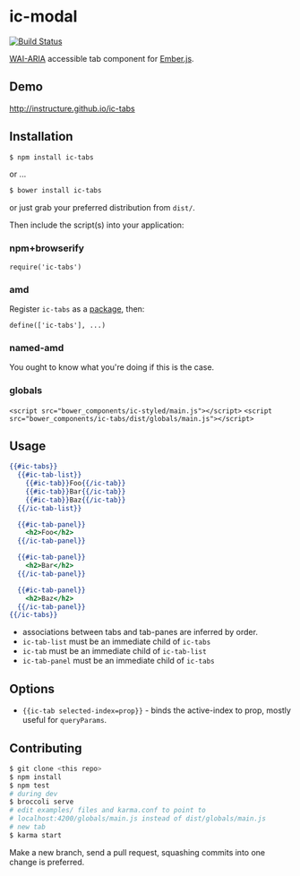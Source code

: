 ic-modal
========

[![Build Status](https://travis-ci.org/instructure/ic-tabs.png?branch=master)](https://travis-ci.org/instructure/ic-tabs)

[WAI-ARIA][wai-aria] accessible tab component for [Ember.js][ember].

Demo
----

http://instructure.github.io/ic-tabs

Installation
------------

```sh
$ npm install ic-tabs
```

or ...

```sh
$ bower install ic-tabs
```

or just grab your preferred distribution from `dist/`.

Then include the script(s) into your application:


### npm+browserify

`require('ic-tabs')`

### amd

Register `ic-tabs` as a [package][rjspackage], then:

`define(['ic-tabs'], ...)`

### named-amd

You ought to know what you're doing if this is the case.

### globals

`<script src="bower_components/ic-styled/main.js"></script>`
`<script src="bower_components/ic-tabs/dist/globals/main.js"></script>`

Usage
-----

```handlebars
{{#ic-tabs}}
  {{#ic-tab-list}}
    {{#ic-tab}}Foo{{/ic-tab}}
    {{#ic-tab}}Bar{{/ic-tab}}
    {{#ic-tab}}Baz{{/ic-tab}}
  {{/ic-tab-list}}

  {{#ic-tab-panel}}
    <h2>Foo</h2>
  {{/ic-tab-panel}}

  {{#ic-tab-panel}}
    <h2>Bar</h2>
  {{/ic-tab-panel}}

  {{#ic-tab-panel}}
    <h2>Baz</h2>
  {{/ic-tab-panel}}
{{/ic-tabs}}
```

- associations between tabs and tab-panes are inferred by order.
- `ic-tab-list` must be an immediate child of `ic-tabs`
- `ic-tab` must be an immediate child of `ic-tab-list`
- `ic-tab-panel` must be an immediate child of `ic-tabs`

Options
-------

- `{{ic-tab selected-index=prop}}` - binds the active-index to prop,
  mostly useful for `queryParams`.

Contributing
------------

```sh
$ git clone <this repo>
$ npm install
$ npm test
# during dev
$ broccoli serve
# edit examples/ files and karma.conf to point to
# localhost:4200/globals/main.js instead of dist/globals/main.js
# new tab
$ karma start
```

Make a new branch, send a pull request, squashing commits into one
change is preferred.



  [rjspackage]:http://requirejs.org/docs/api.html#packages
  [ember]:http://emberjs.com
  [wai-aria]:http://www.w3.org/TR/wai-aria/roles#tab

